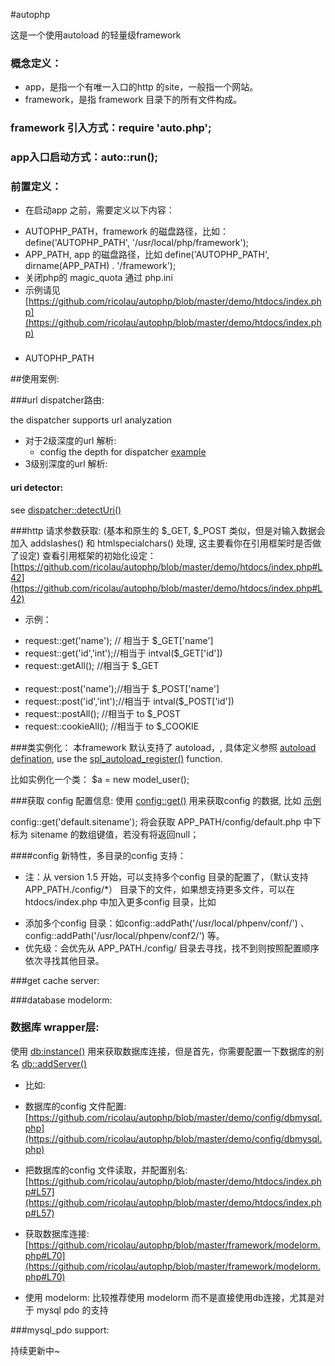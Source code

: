 #autophp

这是一个使用autoload 的轻量级framework


### 概念定义：
* app，是指一个有唯一入口的http 的site，一般指一个网站。
* framework，是指 framework 目录下的所有文件构成。


### framework 引入方式：require 'auto.php';
### app入口启动方式：auto::run();
### 前置定义：
* 在启动app 之前，需要定义以下内容：
 - AUTOPHP_PATH，framework 的磁盘路径，比如：define('AUTOPHP_PATH', '/usr/local/php/framework');
 - APP_PATH, app 的磁盘路径，比如 define('AUTOPHP_PATH', dirname(APP_PATH) . '/framework');
 - 关闭php的 magic_quota 通过 php.ini 
 - 示例请见[https://github.com/ricolau/autophp/blob/master/demo/htdocs/index.php](https://github.com/ricolau/autophp/blob/master/demo/htdocs/index.php)

### 
* AUTOPHP_PATH

##使用案例:

###url dispatcher路由:

the dispatcher supports url analyzation


* 对于2级深度的url 解析:
  - config the depth for dispatcher [example](https://github.com/ricolau/autophp/blob/master/demo/htdocs/index.php#L79)
* 3级别深度的url 解析:

#### uri detector:
 see [dispatcher::detectUri()](https://github.com/ricolau/autophp/blob/master/framework/dispatcher.php#L126)

###http 请求参数获取: 
(基本和原生的 $_GET,  $_POST 类似，但是对输入数据会加入 addslashes() 和  htmlspecialchars() 处理, 这主要看你在引用框架时是否做了设定)
查看引用框架的初始化设定： [https://github.com/ricolau/autophp/blob/master/demo/htdocs/index.php#L42](https://github.com/ricolau/autophp/blob/master/demo/htdocs/index.php#L42)

* 示例：<br />
 - request::get('name'); // 相当于 $_GET['name']<br />
 - request::get('id','int');//相当于 intval($_GET['id'])<br />
 - request::getAll();   //相当于 $_GET<br /><br />
 - request::post('name');//相当于 $_POST['name']<br />
 - request::post('id','int');//相当于 intval($_POST['id'])<br />
 - request::postAll();   //相当于 to $_POST
 - request::cookieAll();   //相当于 to $_COOKIE
 
###类实例化：
本framework 默认支持了 autoload，, 具体定义参照 [autoload defination](https://github.com/ricolau/autophp/blob/master/framework/auto.php#L112), use the [spl_autoload_register()](https://github.com/ricolau/autophp/blob/master/framework/auto.php#L33) function.

比如实例化一个类： $a = new model_user();

###获取 config 配置信息:
使用 [config::get()]() 用来获取config 的数据, 比如 [示例](https://github.com/ricolau/autophp/blob/master/demo/htdocs/index.php#L45)

config::get('default.sitename'); 将会获取 APP_PATH/config/default.php 中下标为 sitename 的数组键值，若没有将返回null；

####config 新特性，多目录的config 支持：
* 注：从 version 1.5 开始，可以支持多个config 目录的配置了，（默认支持 APP_PATH./config/*） 目录下的文件，如果想支持更多文件，可以在htdocs/index.php 中加入更多config 目录，比如  
 - 添加多个config 目录：如config::addPath('/usr/local/phpenv/conf/') 、config::addPath('/usr/local/phpenv/conf2/') 等。
 - 优先级：会优先从 APP_PATH./config/ 目录去寻找，找不到则按照配置顺序依次寻找其他目录。

###get cache server:



###database modelorm:



### 数据库 wrapper层:
使用 [db:instance()](https://github.com/ricolau/autophp/blob/master/framework/db.php#L22) 用来获取数据库连接，但是首先，你需要配置一下数据库的别名 [db::addServer()](https://github.com/ricolau/autophp/blob/master/framework/db.php#L18)

* 比如:
 - 数据库的config 文件配置: [https://github.com/ricolau/autophp/blob/master/demo/config/dbmysql.php](https://github.com/ricolau/autophp/blob/master/demo/config/dbmysql.php)
 - 把数据库的config 文件读取，并配置别名: [https://github.com/ricolau/autophp/blob/master/demo/htdocs/index.php#L57](https://github.com/ricolau/autophp/blob/master/demo/htdocs/index.php#L57)
 - 获取数据库连接:[https://github.com/ricolau/autophp/blob/master/framework/modelorm.php#L70](https://github.com/ricolau/autophp/blob/master/framework/modelorm.php#L70)

 - 使用 modelorm: 比较推荐使用 modelorm 而不是直接使用db连接，尤其是对于 mysql pdo 的支持



###mysql_pdo support:











持续更新中~
